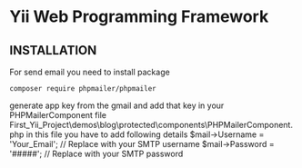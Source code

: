 Yii Web Programming Framework
=============================


INSTALLATION
------------

For send email you need to install package 

    composer require phpmailer/phpmailer

generate app key from the gmail and add that key in your PHPMailerComponent file First_Yii_Project\demos\blog\protected\components\PHPMailerComponent.php
    in this file you have to add following details 
    $mail->Username = 'Your_Email'; // Replace with your SMTP username
    $mail->Password = '#####'; // Replace with your SMTP password


